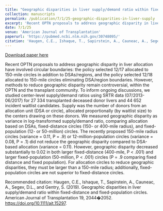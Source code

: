 ```yaml
---
title: "Geographic disparities in liver supply/demand ratio within fixed-distance and fixed-population circles"
collection: manuscripts
permalink: /publication/7/1/25-geographic-disparities-in-liver-supply
excerpt: 'Recent OPTN proposals to address geographic disparity in liver allocation have involved circular boundaries: the policy selected 12/17 allocated to 150-mile circles in addition to DSAs/regions, and the policy selected 12/18 allocated to 150-mile circles eliminating DSA/region boundaries. However, methods to reduce geographic disparity remain controversial, within the OPTN and the transplant community. To inform ongoing discussions, we studied center-level supply/demand ratios using SRTR data (07/2013-06/2017) for 27 334 transplanted deceased donor livers and 44 652 incident waitlist candidates. Supply was the number of donors from an allocation unit (DSA or circle), allocated proportionally (by waitlist size) to the centers drawing on these donors. We measured geographic disparity as variance in log-transformed supply/demand ratio, comparing allocation based on DSAs, fixed-distance circles (150- or 400-mile radius), and fixed-population (12- or 50-million) circles. The recently proposed 150-mile radius circles (variance = 0.11, P = .9) or 12-million-population circles (variance = 0.08, P = .1) did not reduce the geographic disparity compared to DSA-based allocation (variance = 0.11). However, geographic disparity decreased substantially to 0.02 in both larger fixed-distance (400-mile, P < .001) and larger fixed-population (50-million, P < .001) circles (P = .9 comparing fixed distance and fixed population). For allocation circles to reduce geographic disparities, they must be larger than a 150-mile radius; additionally, fixed-population circles are not superior to fixed-distance circles.'
date: 7/1/25
venue: 'American Journal of Transplantation'
paperurl: 'https://pubmed.ncbi.nlm.nih.gov/30748095/'
citation: 'Haugen, C.E., Ishaque, T., Sapirstein, A., Cauneac, A., Segev, D.L., and Gentry, S. (2019). Geographic disparities in liver supply/demand ratio within fixed-distance and fixed-population circles. American Journal of Transplantation 19, 2044�2052. https://doi.org/10.1111/ajt.15297.'
---
```


<a href='https://pubmed.ncbi.nlm.nih.gov/30748095/'>Download paper here</a>

Recent OPTN proposals to address geographic disparity in liver allocation have involved circular boundaries: the policy selected 12/17 allocated to 150-mile circles in addition to DSAs/regions, and the policy selected 12/18 allocated to 150-mile circles eliminating DSA/region boundaries. However, methods to reduce geographic disparity remain controversial, within the OPTN and the transplant community. To inform ongoing discussions, we studied center-level supply/demand ratios using SRTR data (07/2013-06/2017) for 27 334 transplanted deceased donor livers and 44 652 incident waitlist candidates. Supply was the number of donors from an allocation unit (DSA or circle), allocated proportionally (by waitlist size) to the centers drawing on these donors. We measured geographic disparity as variance in log-transformed supply/demand ratio, comparing allocation based on DSAs, fixed-distance circles (150- or 400-mile radius), and fixed-population (12- or 50-million) circles. The recently proposed 150-mile radius circles (variance = 0.11, P = .9) or 12-million-population circles (variance = 0.08, P = .1) did not reduce the geographic disparity compared to DSA-based allocation (variance = 0.11). However, geographic disparity decreased substantially to 0.02 in both larger fixed-distance (400-mile, P < .001) and larger fixed-population (50-million, P < .001) circles (P = .9 comparing fixed distance and fixed population). For allocation circles to reduce geographic disparities, they must be larger than a 150-mile radius; additionally, fixed-population circles are not superior to fixed-distance circles.

Recommended citation: Haugen, C.E., Ishaque, T., Sapirstein, A., Cauneac, A., Segev, D.L., and Gentry, S. (2019). Geographic disparities in liver supply/demand ratio within fixed-distance and fixed-population circles. American Journal of Transplantation 19, 2044�2052. https://doi.org/10.1111/ajt.15297.
